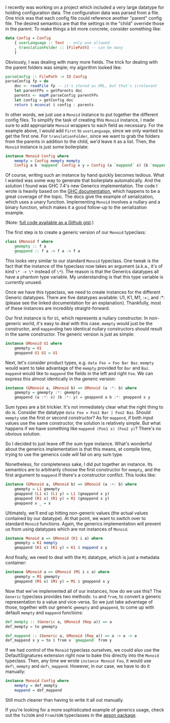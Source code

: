 I recently was working on a project which included a very large datatype for
holding configuration data. The configuration data was parsed from a file. One
trick was that each config file could reference another "parent" config file.
The desired semantics are that the settings in the "child" override those in
the parent. To make things a bit more concrete, consider something like:

```haskell
data Config = Config
    { userLanguage :: Text -- only one allowed
    , translationFolder :: [FilePath] -- can be many
    }
```

Obviously, I was dealing with many more fields. The trick for dealing with the
parent folders was simple; my algorithm looked like:

```haskell
parseConfig :: FilePath -> IO Config
parseConfig fp = do
    doc <- readFile fp -- it's stored as XML, but that's irrelevant
    let parentFPs = getParents doc
    parents <- mapM parseConfig parentFPs
    let config = getConfig doc
    return $ mconcat $ config : parents
```

In other words, we just use a `Monoid` instance to put together the different
config files. To simplify the task of creating this `Monoid` instance, I made
sure to add appropriate `Monoid` wrappers to each field as necessary. For the
example above, I would add `First` to `userLanguage`, since we only wanted to
get the first one. For `translationFolder`, since we want to grab the folders
from the parents in addition to the child, we'd leave it as a list. Then, the
`Monoid` instance is just some boilerplate:

```haskell
instance Monoid Config where
    mempty = Config mempty mempty
    Config a b `mappend` Config x y = Config (a `mappend` x) (b `mappend` y)
```

Of course, writing such an instance by hand quickly becomes tedious. What I
wanted was some way to generate that boilerplate automatically. And the
solution I found was GHC 7.4's new Generics implementation. The code I wrote is
heavily based on the [GHC
documentation](http://www.haskell.org/ghc/docs/7.4.2/html/users_guide/generic-programming.html),
which happens to be a great coverage of the topic. The docs give the example of
serialization, which uses a unary function. Implementing `Monoid` involves a
nullary and a binary function, which makes it a good follow-up to the
serialization example.

(Note: [full code available as a Github gist](https://gist.github.com/3769191).)

The first step is to create a generic version of our `Monoid` typeclass:

```haskell
class GMonoid f where
    gmempty :: f a
    gmappend :: f a -> f a -> f a
```

This looks very similar to our standard `Monoid` typeclass. One tweak is the
fact that the instance of the typeclass now takes an argument (a.k.a., it's of
kind `\* -> \*` instead of `\*`). The reason is that the Generics datatypes all
have a phantom type variable. My understanding is that this type variable is
currently unused.

Once we have this typeclass, we need to create instances for the different
Generic datatypes. There are five datatypes available: U1, K1, M1, :+:, and :*:
(please see the linked documentation for an explanation). Thankfully, most of
these instances are incredibly straight-forward.

Our first instance is for `U1`, which represents a nullary constructor. In
non-generic world, it's easy to deal with this case. `mempty` would just be the
constructor, and `mappend`ing two identical nullary constructors should result
in the same constructor. The generic version is just as simple:

```haskell
instance GMonoid U1 where
    gmempty = U1
    gmappend U1 U1 = U1
```

Next, let's consider product types, e.g. `data Foo = Foo Bar Baz`. `mempty`
would want to take advantage of the `mempty` provided for `Bar` and `Baz`.
`mappend` would like to `mappend` the fields in the left and right `Foo`. We
can express this almost identically in the generic version:

```haskell
instance (GMonoid a, GMonoid b) => GMonoid (a :*: b) where
    gmempty = gmempty :*: gmempty
    gmappend (a :*: x) (b :*: y) = gmappend a b :*: gmappend x y
```

Sum types are a bit trickier. It's not immediately clear what the right thing
to do is. Consider the datatype `data Foo = Foo1 Bar | Foo2 Baz`. Should
`mempty` use the first or second constructor? As for `mappend`, if both input
values use the same constructor, the solution is relatively simple. But what
happens if we have something like `mappend (Foo1 x) (Foo2 y)`? There's no
obvious solution.

So I decided to just leave off the sum type instance. What's wonderful about
the generics implementation is that this means, at compile time, trying to use
the generics code will fail on any sum type.

Nonetheless, for completeness sake, I did put together an instance. Its
semantics are to arbitrarily choose the first constructor for `mempty`, and the
first argument to `mappend` if there's a constructor conflict. This looks like:

```haskell
instance (GMonoid a, GMonoid b) => GMonoid (a :+: b) where
    gmempty = L1 gmempty
    gmappend (L1 x) (L1 y) = L1 (gmappend x y)
    gmappend (R1 x) (R1 y) = R1 (gmappend x y)
    gmappend x _ = x
```

Ultimately, we'll end up hitting non-generic values (the actual values
contained by our datatype). At that point, we want to switch over to standard
`Monoid` functions. Again, the generics implementation will prevent us from
using datatypes which are not instances of `Monoid`.

```haskell
instance Monoid a => GMonoid (K1 i a) where
    gmempty = K1 mempty
    gmappend (K1 x) (K1 y) = K1 $ mappend x y
```

And finally, we need to deal with the `M1` datatype, which is just a metadata
container:

```haskell
instance GMonoid a => GMonoid (M1 i c a) where
    gmempty = M1 gmempty
    gmappend (M1 x) (M1 y) = M1 $ gmappend x y
```

Now that we've implemented all of our instances, how do we use this? The
`Generic` typeclass provides two methods: `to` and `from`, to convert a generic
representation to a value and vice-versa. So we just take advantage of those,
together with our generic `gmempty` and `gmappend`, to come up with default
`mempty` and `mappend` functions:

```haskell
def_mempty :: (Generic a, GMonoid (Rep a)) => a
def_mempty = to gmempty

def_mappend :: (Generic a, GMonoid (Rep a)) => a -> a -> a
def_mappend x y = to $ from x `gmappend` from y
```

If we had control of the `Monoid` typeclass ourselves, we could also use the
DefaultSignatures extension right now to bake this directly into the `Monoid`
typeclass. Then, any time we wrote `instance Monoid Foo`, it would use
`def\_mempty` and `def\_mappend`. However, in our case, we have to do it
manually:

```haskell
instance Monoid Config where
    mempty = def_mempty
    mappend = def_mappend
```

Still much cleaner than having to write it all out manually.

If you're looking for a more sophisticated example of generics usage, check out
the `ToJSON` and `FromJSON` typeclasses in the [aeson
package](http://hackage.haskell.org/packages/archive/aeson/0.6.0.2/doc/html/Data-Aeson.html#t:ToJSON).
